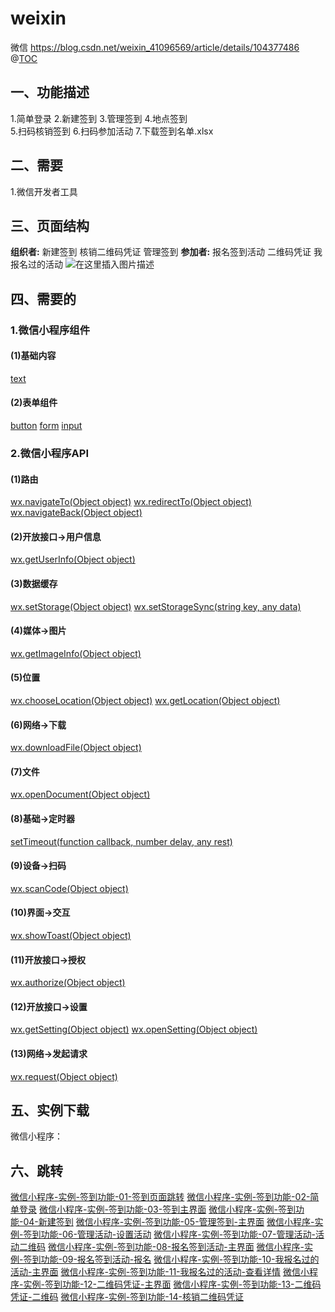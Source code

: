 # weixin
微信
https://blog.csdn.net/weixin_41096569/article/details/104377486
@[TOC](目录)
## 一、功能描述
1.简单登录
2.新建签到
3.管理签到
4.地点签到                   
5.扫码核销签到
6.扫码参加活动
7.下载签到名单.xlsx

## 二、需要

1.微信开发者工具


## 三、页面结构

**组织者:**
新建签到
核销二维码凭证
管理签到
**参加者:**
报名签到活动
二维码凭证
我报名过的活动
![在这里插入图片描述](https://img-blog.csdnimg.cn/20200424084817178.PNG?x-oss-process=image/watermark,type_ZmFuZ3poZW5naGVpdGk,shadow_10,text_aHR0cHM6Ly9ibG9nLmNzZG4ubmV0L3dlaXhpbl80MTA5NjU2OQ==,size_16,color_FFFFFF,t_70#pic_center)

## 四、需要的
### 1.微信小程序组件
#### (1)基础内容
[text](https://developers.weixin.qq.com/miniprogram/dev/component/text.html)

#### (2)表单组件
[button](https://developers.weixin.qq.com/miniprogram/dev/component/button.html)
[form](https://developers.weixin.qq.com/miniprogram/dev/component/form.html)
[input](https://developers.weixin.qq.com/miniprogram/dev/component/input.html)


### 2.微信小程序API
#### (1)路由
[wx.navigateTo(Object object)](https://developers.weixin.qq.com/miniprogram/dev/api/route/wx.navigateTo.html)
[wx.redirectTo(Object object)](https://developers.weixin.qq.com/miniprogram/dev/api/route/wx.redirectTo.html)
[wx.navigateBack(Object object)](https://developers.weixin.qq.com/miniprogram/dev/api/route/wx.navigateBack.html)

#### (2)开放接口->用户信息
[wx.getUserInfo(Object object)](https://developers.weixin.qq.com/miniprogram/dev/api/open-api/login/wx.login.html)
#### (3)数据缓存
[wx.setStorage(Object object)](https://developers.weixin.qq.com/miniprogram/dev/api/storage/wx.setStorage.html)
[wx.setStorageSync(string key, any data)](https://developers.weixin.qq.com/miniprogram/dev/api/storage/wx.setStorageSync.html)
#### (4)媒体->图片
[wx.getImageInfo(Object object)](https://developers.weixin.qq.com/miniprogram/dev/api/media/image/wx.getImageInfo.html)
#### (5)位置
[wx.chooseLocation(Object object)](https://developers.weixin.qq.com/miniprogram/dev/api/location/wx.chooseLocation.html)
[wx.getLocation(Object object)](https://developers.weixin.qq.com/miniprogram/dev/api/location/wx.getLocation.html)
#### (6)网络->下载
[wx.downloadFile(Object object)](https://developers.weixin.qq.com/miniprogram/dev/api/network/download/wx.downloadFile.html)
#### (7)文件
[wx.openDocument(Object object)](https://developers.weixin.qq.com/miniprogram/dev/api/file/wx.openDocument.html)
#### (8)基础->定时器
[setTimeout(function callback, number delay, any rest)](https://developers.weixin.qq.com/miniprogram/dev/api/base/timer/setTimeout.html)
#### (9)设备->扫码
[wx.scanCode(Object object)](https://developers.weixin.qq.com/miniprogram/dev/api/device/scan/wx.scanCode.html)
#### (10)界面->交互
[wx.showToast(Object object)](https://developers.weixin.qq.com/miniprogram/dev/api/ui/interaction/wx.showToast.html)
#### (11)开放接口->授权
[wx.authorize(Object object)](https://developers.weixin.qq.com/miniprogram/dev/api/open-api/authorize/wx.authorize.html)
#### (12)开放接口->设置
[wx.getSetting(Object object)](https://developers.weixin.qq.com/miniprogram/dev/api/open-api/setting/wx.getSetting.html)
[wx.openSetting(Object object)](https://developers.weixin.qq.com/miniprogram/dev/api/open-api/setting/wx.openSetting.html)
#### (13)网络->发起请求
[wx.request(Object object)](https://developers.weixin.qq.com/miniprogram/dev/api/network/request/wx.request.html)

## 五、实例下载

微信小程序：
## 六、跳转
[微信小程序-实例-签到功能-01-签到页面跳转](https://blog.csdn.net/weixin_41096569/article/details/105718363)
[微信小程序-实例-签到功能-02-简单登录](https://blog.csdn.net/weixin_41096569/article/details/105718676)
[微信小程序-实例-签到功能-03-签到主界面](https://blog.csdn.net/weixin_41096569/article/details/105719166)
[微信小程序-实例-签到功能-04-新建签到](https://blog.csdn.net/weixin_41096569/article/details/105719577)
[微信小程序-实例-签到功能-05-管理签到-主界面](https://blog.csdn.net/weixin_41096569/article/details/105719984)
[微信小程序-实例-签到功能-06-管理活动-设置活动](https://blog.csdn.net/weixin_41096569/article/details/105720221)
[微信小程序-实例-签到功能-07-管理活动-活动二维码](https://blog.csdn.net/weixin_41096569/article/details/105722600)
[微信小程序-实例-签到功能-08-报名签到活动-主界面](https://blog.csdn.net/weixin_41096569/article/details/105722627)
[微信小程序-实例-签到功能-09-报名签到活动-报名](https://blog.csdn.net/weixin_41096569/article/details/105722650)
[微信小程序-实例-签到功能-10-我报名过的活动-主界面](https://blog.csdn.net/weixin_41096569/article/details/105722672)
[微信小程序-实例-签到功能-11-我报名过的活动-查看详情](https://blog.csdn.net/weixin_41096569/article/details/105722711)
[微信小程序-实例-签到功能-12-二维码凭证-主界面](https://blog.csdn.net/weixin_41096569/article/details/105722795)
[微信小程序-实例-签到功能-13-二维码凭证-二维码](https://blog.csdn.net/weixin_41096569/article/details/105722856)
[微信小程序-实例-签到功能-14-核销二维码凭证](https://blog.csdn.net/weixin_41096569/article/details/105722912)
